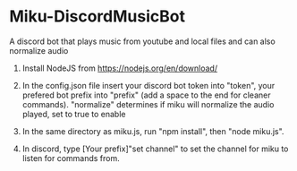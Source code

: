 # Miku-DiscordMusicBot
A discord bot that plays music from youtube and local files and can also normalize audio

1. Install NodeJS from https://nodejs.org/en/download/


2. In the config.json file insert your discord bot token into "token", your prefered bot prefix into "prefix" (add a space to the end for cleaner commands). "normalize" determines if miku will normalize the audio played, set to true to enable


3. In the same directory as miku.js, run "npm install", then "node miku.js". 

4. In discord, type [Your prefix]"set channel" to set the channel for miku to listen for commands from.
